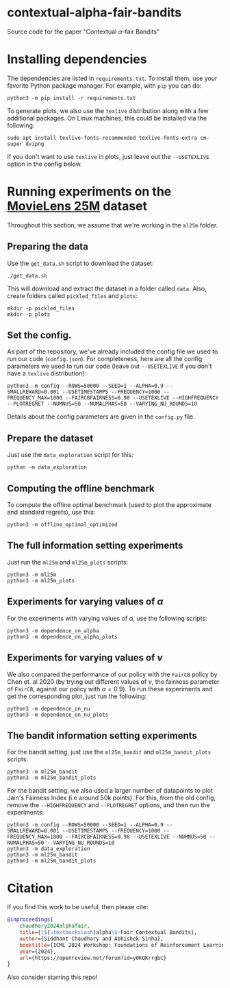 # contextual-alpha-fair-bandits
Source code for the paper "Contextual $\alpha$-fair Bandits"

# Installing dependencies

The dependencies are listed in `requirements.txt`. To install them, use your favorite Python package manager. For example, with `pip` you can do:

```
python3 -m pip install -r requirements.txt
```

To generate plots, we also use the `texlive` distribution along with a few additional packages. On Linux machines, this could be installed via the following: 

```
sudo apt install texlive-fonts-recommended texlive-fonts-extra cm-super dvipng
```

If you don't want to use `texlive` in plots, just leave out the `--USETEXLIVE` option in the config below.


# Running experiments on the [MovieLens 25M](https://grouplens.org/datasets/movielens/25m/) dataset

Throughout this section, we assume that we're working in the `ml25m` folder.

## Preparing the data

Use the `get_data.sh` script to download the dataset:

```shell
./get_data.sh
```

This will download and extract the dataset in a folder called `data`. Also, create folders called `pickled_files` and `plots`:

```
mkdir -p pickled_files
mkdir -p plots
```

## Set the config.

As part of the repository, we've already included the config file we used to run our code (`config.json`). For completeness, here are all the config parameters we used to run our code (leave out `--USETEXLIVE` if you don't have a `texlive` distribution):

```shell
python3 -m config --ROWS=50000 --SEED=1 --ALPHA=0.9 --SMALLREWARD=0.001 --USETIMESTAMPS --FREQUENCY=1000 --FREQUENCY_MAX=1000 --FAIRCBFAIRNESS=0.98 --USETEXLIVE --HIGHFREQUENCY --PLOTREGRET --NUMNUS=50 --NUMALPHAS=50 --VARYING_NU_ROUNDS=10
```

Details about the config parameters are given in the `config.py` file.

## Prepare the dataset

Just use the `data_exploration` script for this:

```
python -m data_exploration
```

## Computing the offline benchmark

To compute the offline optimal benchmark (used to plot the approximate and standard regrets), use this:

```shell
python3 -m offline_optimal_optimized
```

## The full information setting experiments

Just run the `ml25m` and `ml25m_plots` scripts: 

```shell
python3 -m ml25m
python3 -m ml25m_plots
```

## Experiments for varying values of $\alpha$

For the experiments with varying values of $\alpha$, use the following scripts:

```shell
python3 -m dependence_on_alpha
python3 -m dependence_on_alpha_plots
```

## Experiments for varying values of $\nu$

We also compared the performance of our policy with the `FairCB` policy by Chen et. al 2020 (by trying out different values of $\nu$, the fairness parameter of `FairCB`, against our policy with $\alpha=0.9$). To run these experiments and get the corresponding plot, just run the following:

```shell
python3 -m dependence_on_nu
python3 -m dependence_on_nu_plots
```


## The bandit information setting experiments

For the bandit setting, just use the `ml25m_bandit` and `ml25m_bandit_plots` scripts:

```shell
python3 -m ml25m_bandit
python3 -m ml25m_bandit_plots
```

For the bandit setting, we also used a larger number of datapoints to plot Jain's Fairness Index (i.e around 50k points). For this, from the old config, remove the `--HIGHFREQUENCY` and `--PLOTREGRET` options, and then run the experiments:

```
python3 -m config --ROWS=50000 --SEED=1 --ALPHA=0.9 --SMALLREWARD=0.001 --USETIMESTAMPS --FREQUENCY=1000 --FREQUENCY_MAX=1000 --FAIRCBFAIRNESS=0.98 --USETEXLIVE --NUMNUS=50 --NUMALPHAS=50 --VARYING_NU_ROUNDS=10
python3 -m data_exploration
python3 -m ml25m_bandit
python3 -m ml25m_bandit_plots
```

<!-- For Hedge algorithm, see this link: http://www.columbia.edu/~cs2035/courses/ieor6614.S16/mw.pdf. -->

# Citation

If you find this work to be useful, then please cite:

```bibtex
@inproceedings{
    chaudhary2024alphafair,
    title={\${\textbackslash}alpha\$-Fair Contextual Bandits},
    author={Siddhant Chaudhary and Abhishek Sinha},
    booktitle={ICML 2024 Workshop: Foundations of Reinforcement Learning and Control -- Connections and Perspectives},
    year={2024},
    url={https://openreview.net/forum?id=y0KQKrrgbC}
}
```

Also consider starring this repo!
